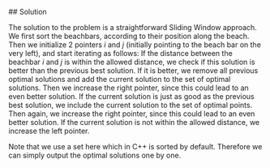 ## Solution

The solution to the problem is a straightforward Sliding Window approach.
We first sort the beachbars, according to their position along the beach.
Then we initialize 2 pointers $i$ and $j$ (initially pointing to the beach bar on the very left), and start iterating as follows:
If the distance between the beachbar $i$ and $j$ is within the allowed distance, we check if this solution is better than the previous best solution.
If it is better, we remove all previous optimal solutions and add the current solution to the set of optimal solutions. Then we increase the right pointer, since this could lead to an even better solution.
If the current solution is just as good as the previous best solution, we include the current solution to the set of optimal points. Then again, we increase the right pointer, since this could lead to an even better solution.
If the current solution is not within the allowed distance, we increase the left pointer.

Note that we use a set here which in C++ is sorted by default. Therefore we can simply output the optimal solutions one by one.